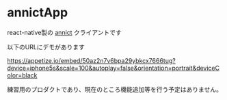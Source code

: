 # annictApp
react-native製の [annict](https://annict.com) クライアントです

以下のURLにデモがあります

https://appetize.io/embed/50az2n7v6bpa29ybkcx7666tug?device=iphone5s&scale=100&autoplay=false&orientation=portrait&deviceColor=black

練習用のプロダクトであり、現在のところ機能追加等を行う予定はありません。
